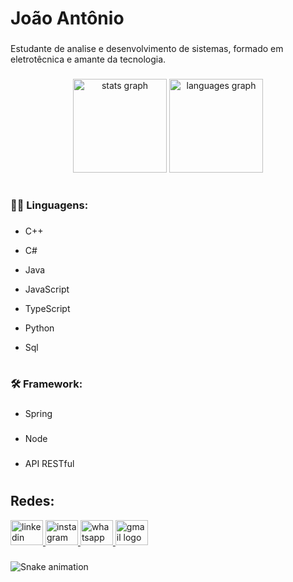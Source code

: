 <h1 align="left">João Antônio</h1>

###

<p align="left">Estudante de analise e desenvolvimento de sistemas, formado em eletrotêcnica e amante da tecnologia.</p>

###

<div align="center">
  <img src="https://github-readme-stats.vercel.app/api?username=JoaoASouzaN&hide_title=false&hide_rank=true&show_icons=true&include_all_commits=true&count_private=true&disable_animations=false&theme=city_lights&locale=en&hide_border=false&order=1" height="150" alt="stats graph"  />
  <img src="https://github-readme-stats.vercel.app/api/top-langs?username=JoaoASouzaN&locale=en&hide_title=false&layout=compact&card_width=320&langs_count=5&theme=city_lights&hide_border=false&order=2" height="150" alt="languages graph"  />
</div>

<h1>   </h1>

###

<h3 align="left">👨‍💻 Linguagens:</h3>

###

- <p align="left">C++</p>
- <p align="left">C#</p>
- <p align="left">Java</p>
- <p align="left">JavaScript</p>
- <p align="left">TypeScript</p>
- <p align="left">Python</p>
- <p align="left">Sql</p>

<h1>   </h1>

###

<h3 align="left">🛠 Framework:</h3>

###

- <p align="left">Spring</p>

###

- <p align="left">Node</p>

###

- <p align="left">API RESTful</p>

<h1>   </h1>

###

<h2 align="left">Redes:</h2>

<div align="left">
  <a href="https://www.linkedin.com/in/joaoasouzan/" target="_blank">
    <img src="https://raw.githubusercontent.com/maurodesouza/profile-readme-generator/master/src/assets/icons/social/linkedin/default.svg" width="52" height="40" alt="linkedin logo"/>
  </a>
  <a href="https://www.instagram.com/jao.022/" target="_blank">
    <img src="https://raw.githubusercontent.com/maurodesouza/profile-readme-generator/master/src/assets/icons/social/instagram/default.svg" width="52" height="40" alt="instagram logo"/>
  </a>
  <a href="https://wa.me/5532998305593?text=Ol%C3%A1%2C%20tudo%20bem%3F" target="_blank">
    <img src="https://raw.githubusercontent.com/maurodesouza/profile-readme-generator/master/src/assets/icons/social/whatsapp/default.svg" width="52" height="40" alt="whatsapp logo"/>
  </a>
  <a href="mailto:joaoif.eletro@gmail.com" target="_blank">
    <img src="https://raw.githubusercontent.com/maurodesouza/profile-readme-generator/master/src/assets/icons/social/gmail/default.svg" width="52" height="40" alt="gmail logo"/>
  </a>
</div>

###

<img src="https://raw.githubusercontent.com/JoaoASouzaN/JoaoASouzaN/output/snake.svg" alt="Snake animation" />

###
